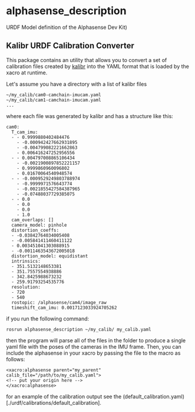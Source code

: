 # alphasense_description
URDF Model definition of the Alphasense Dev Kit)

## Kalibr URDF Calibration Converter
This package contains an utility that allows you to convert a set of calibration files created by [kalibr](https://github.com/ethz-asl/kalibr)
into the YAML format that is loaded by the xacro at runtime.

Let's assume you have a directory with a list of kalibr files 

```
~/my_calib/cam0-camchain-imucam.yaml
~/my_calib/cam1-camchain-imucam.yaml
...
```
where each file was generated by kalibr and has a structure like this:
```
cam0:
  T_cam_imu:
  - - 0.9999880402484476
    - -0.000942427662931895
    - -0.004799082221662863
    - 0.006416247252956556
  - - 0.004797008865106434
    - -0.0021900897852221157
    - 0.9999860960096802
    - 0.01670064540948574
  - - -0.0009529249803788974
    - -0.9999971576643774
    - -0.0021855427584387965
    - -0.07488037729385075
  - - 0.0
    - 0.0
    - 0.0
    - 1.0
  cam_overlaps: []
  camera_model: pinhole
  distortion_coeffs:
  - -0.03842764034005408
  - -0.005841411460411122
  - 0.003451041303088915
  - -0.0011463543672005018
  distortion_model: equidistant
  intrinsics:
  - 351.5132148653381
  - 351.7557554938886
  - 342.8425988673232
  - 259.91793254535776
  resolution:
  - 720
  - 540
  rostopic: /alphasense/cam4/image_raw
  timeshift_cam_imu: 0.0017123033924705262
```

if you run the following command:
```
rosrun alphasense_description ~/my_calib/ my_calib.yaml
```
then the program will parse all of the files in the folder to produce a single yaml file with the poses of the cameras in the IMU frame.
Then, you can include the alphasense in your xacro by passing the file to the macro as follows:
```
<xacro:alphasense parent="my_parent" calib_file="/path/to/my_calib.yaml">
<!-- put your origin here -->
</xacro:alphasense>
```
for an example of the calibration output see the (default_calibration.yaml)[./urdf/calibrations/default_calibration].


